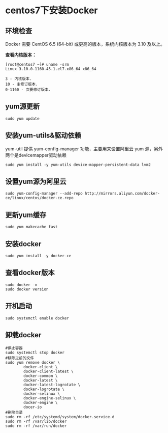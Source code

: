 # centos7下安装Docker

## 环境检查

Docker 需要 CentOS 6.5 (64-bit) 或更高的版本，系统内核版本为 3.10 及以上。

**查看内核版本：**

```shell
[root@centos7 ~]# uname -srm
Linux 3.10.0-1160.45.1.el7.x86_64 x86_64

3 - 内核版本.
10 - 主修订版本.
0-1160 - 次要修订版本.
```

## yum源更新

```shell
sudo yum update
```

## 安装yum-utils&驱动依赖

yum-util 提供 yum-config-manager 功能，主要用来设置阿里云 yum 源，另外两个是devicemapper驱动依赖

```shell
sudo yum install -y yum-utils device-mapper-persistent-data lvm2
```

## 设置yum源为阿里云

```shell
sudo yum-config-manager --add-repo http://mirrors.aliyun.com/docker-ce/linux/centos/docker-ce.repo
```

## 更新yum缓存

```shell
sudo yum makecache fast
```

## 安装docker

```shell
sudo yum install -y docker-ce
```

## 查看docker版本

```shell
sudo docker -v
sudo docker version
```

## 开机启动

```shell
sudo systemctl enable docker
```

## 卸载docker

```shell
#停止容器
sudo systemctl stop docker
#移除之前的文件
sudo yum remove docker \
        docker-client \
        docker-client-latest \
        docker-common \
        docker-latest \
        docker-latest-logrotate \
        docker-logrotate \
        docker-selinux \
        docker-engine-selinux \
        docker-engine \
        docer-io
#删除目录
sudo rm -rf /etc/systemd/system/docker.service.d
sudo rm -rf /var/lib/docker
sudo rm -rf /var/run/docker
```

‍
